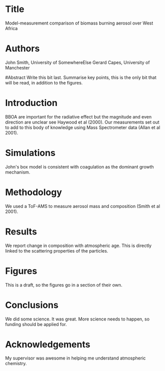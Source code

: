# Title
Model-measurement comparison of biomass burning aerosol
over West Africa

# Authors
John Smith, University of SomewhereElse
Gerard Capes, University of Manchester

#Abstract
Write this bit last.
Summarise key points, this is the only bit that will
be read, in addition to the figures.

# Introduction
BBOA are important for the radiative effect
but the magnitude and even direction are unclear
see Haywood et al (2000).
Our measurements set out to add to this 
body of knowledge using Mass Spectrometer data
(Allan et al 2001).

# Simulations
John's box model is consistent with coagulation
as the dominant growth mechanism.

# Methodology
We used a ToF-AMS to measure aerosol mass and composition
(Smith et al 2001).

# Results
We report change in composition with atmospheric age.
This is directly linked to the scattering properties
of the particles.

# Figures
This is a draft, so the figures go in a section of their own.

# Conclusions
We did some science. It was great. More science needs to 
happen, so funding should be applied for.

# Acknowledgements
My supervisor was awesome in helping me understand
atmospheric chemistry.